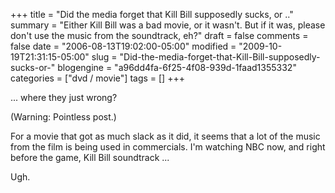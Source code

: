 +++
title = "Did the media forget that Kill Bill supposedly sucks, or .."
summary = "Either Kill Bill was a bad movie, or it wasn't.  But if it was, please don't use the music from the soundtrack, eh?"
draft = false
comments = false
date = "2006-08-13T19:02:00-05:00"
modified = "2009-10-19T21:31:15-05:00"
slug = "Did-the-media-forget-that-Kill-Bill-supposedly-sucks-or-"
blogengine = "a96dd4fa-6f25-4f08-939d-1faad1355332"
categories = ["dvd / movie"]
tags = []
+++

<p>... where they just wrong?<!--more--><!--adsense--></p>
<p>(Warning: Pointless post.)</p>
<p>For a movie that got as much slack as it did, it seems that a lot of the music from the film is being used in commercials. I'm watching NBC now, and right before the game, Kill Bill soundtrack ...</p>
<p>Ugh.</p>
